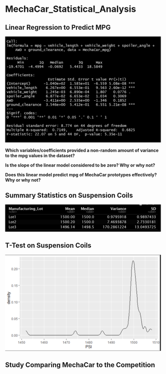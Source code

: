# MechaCar_Statistical_Analysis

## Linear Regression to Predict MPG

![Linear Regression Summary](Screenshots/MechaCar_mpg%20Linear%20Regression%20Summary.png)

**Which variables/coefficients provided a non-random amount of variance to the mpg values in the dataset?**

**Is the slope of the linear model considered to be zero? Why or why not?**

**Does this linear model predict mpg of MechaCar prototypes effectively? Why or why not?**

## Summary Statistics on Suspension Coils

![Lot Summary Table](Screenshots/Suspension_Coil%20Lot%20Summary%20Table.png)

## T-Test on Suspension Coils

![PSI Plot](Screenshots/Suspension_Coil%20PSI%20Plot.png)

## Study Comparing MechaCar to the Competition

